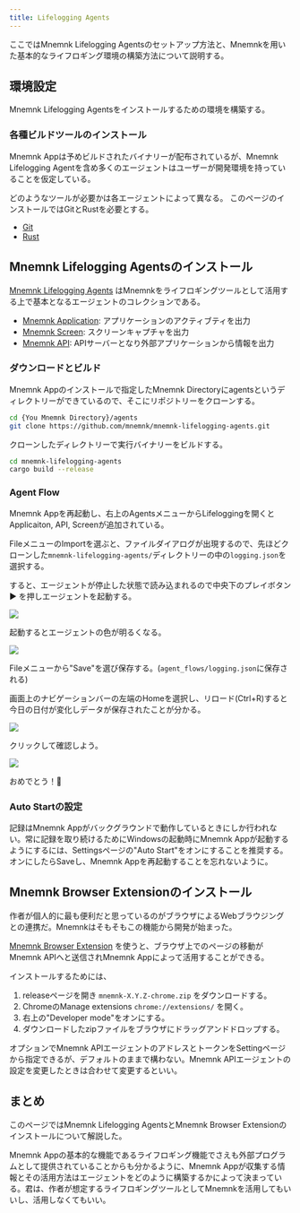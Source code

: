 ```yaml
---
title: Lifelogging Agents
---
```

ここではMnemnk Lifelogging Agentsのセットアップ方法と、Mnemnkを用いた基本的なライフロギング環境の構築方法について説明する。

## 環境設定

Mnemnk Lifelogging Agentsをインストールするための環境を構築する。

### 各種ビルドツールのインストール

Mnemnk Appは予めビルドされたバイナリーが配布されているが、Mnemnk Lifelogging Agentを含め多くのエージェントはユーザーが開発環境を持っていることを仮定している。

どのようなツールが必要かは各エージェントによって異なる。
このページのインストールではGitとRustを必要とする。

- [Git](https://git-scm.com/)
- [Rust](https://www.rust-lang.org/ja/learn/get-started)

## Mnemnk Lifelogging Agentsのインストール

[Mnemnk Lifelogging Agents](https://github.com/mnemnk/mnemnk-lifelogging-agents) はMnemnkをライフロギングツールとして活用する上で基本となるエージェントのコレクションである。

- [Mnemnk Application](https://github.com/mnemnk/mnemnk-lifelogging-agents/tree/main/mnemnk-application): アプリケーションのアクティブティを出力
- [Mnemnk Screen](https://github.com/mnemnk/mnemnk-lifelogging-agents/tree/main/mnemnk-screen): スクリーンキャプチャを出力
- [Mnemnk API](https://github.com/mnemnk/mnemnk-lifelogging-agents/tree/main/mnemnk-api): APIサーバーとなり外部アプリケーションから情報を出力

### ダウンロードとビルド

Mnemnk Appのインストールで指定したMnemnk Directoryにagentsというディレクトリーができているので、そこにリポジトリーをクローンする。

```sh
cd {You Mnemnk Directory}/agents
git clone https://github.com/mnemnk/mnemnk-lifelogging-agents.git
```

クローンしたディレクトリーで実行バイナリーをビルドする。

```sh
cd mnemnk-lifelogging-agents
cargo build --release
```

### Agent Flow

Mnemnk Appを再起動し、右上のAgentsメニューからLifeloggingを開くとApplicaiton, API, Screenが追加されている。

FileメニューのImportを選ぶと、ファイルダイアログが出現するので、先ほどクローンした`mnemnk-lifelogging-agents/`ディレクトリーの中の`logging.json`を選択する。

すると、エージェントが停止した状態で読み込まれるので中央下のプレイボタン ▶ を押しエージェントを起動する。

![](/images/guide/lifelogging-agents/screenshot-lifelogging-agents-imported.png)

起動するとエージェントの色が明るくなる。

![](/images/guide/lifelogging-agents/screenshot-lifelogging-agents.png)

Fileメニューから"Save"を選び保存する。(`agent_flows/logging.json`に保存される)

画面上のナビゲーションバーの左端のHomeを選択し、リロード(Ctrl+R)すると今日の日付が変化しデータが保存されたことが分かる。

![](/images/guide/lifelogging-agents/first-logging.png)

クリックして確認しよう。

![](/images/guide/lifelogging-agents/first-daily-page.png)

おめでとう！🎉

### Auto Startの設定

記録はMnemnk Appがバックグラウンドで動作しているときにしか行われない。常に記録を取り続けるためにWindowsの起動時にMnemnk Appが起動するようにするには、Settingsページの"Auto Start"をオンにすることを推奨する。オンにしたらSaveし、Mnemnk Appを再起動することを忘れないように。

## Mnemnk Browser Extensionのインストール

作者が個人的に最も便利だと思っているのがブラウザによるWebブラウジングとの連携だ。Mnemnkはそもそもこの機能から開発が始まった。

[Mnemnk Browser Extension](https://github.com/mnemnk/mnemnk-browser-extension) を使うと、ブラウザ上でのページの移動がMnemnk APIへと送信されMnemnk Appによって活用することができる。

インストールするためには、

1. releaseページを開き `mnemnk-X.Y.Z-chrome.zip` をダウンロードする。
2. ChromeのManage extensions `chrome://extensions/` を開く。
3. 右上の"Developer mode"をオンにする。
4. ダウンロードしたzipファイルをブラウザにドラッグアンドドロップする。

オプションでMnemnk APIエージェントのアドレスとトークンをSettingページから指定できるが、デフォルトのままで構わない。Mnemnk APIエージェントの設定を変更したときは合わせて変更するといい。

## まとめ

このページではMnemnk Lifelogging AgentsとMnemnk Browser Extensionのインストールについて解説した。

Mnemnk Appの基本的な機能であるライフロギング機能でさえも外部プログラムとして提供されていることからも分かるように、Mnemnk Appが収集する情報とその活用方法はエージェントをどのように構築するかによって決まっている。君は、作者が想定するライフロギングツールとしてMnemnkを活用してもいいし、活用しなくてもいい。
